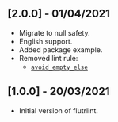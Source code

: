 ## [2.0.0] - 01/04/2021

- Migrate to null safety.
- English support.
- Added package example.
- Removed lint rule:
  - [`avoid_empty_else`]

[`avoid_empty_else`]: https://dart-lang.github.io/linter/lints/avoid_empty_else.html

## [1.0.0] - 20/03/2021

- Initial version of flutrlint.
